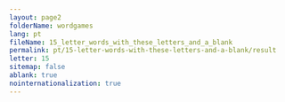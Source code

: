 ```yaml
---
layout: page2
folderName: wordgames
lang: pt
fileName: 15_letter_words_with_these_letters_and_a_blank
permalink: pt/15-letter-words-with-these-letters-and-a-blank/result
letter: 15
sitemap: false
ablank: true
nointernationalization: true
---
```

